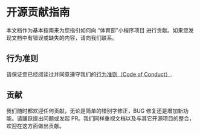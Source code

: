 # 开源贡献指南

本文档作为基本指南来为您指引如何向 “体育部”小程序项目 进行贡献。如果您发现文档中有错误或缺失的内容，请向我们联系。

## 行为准则

请保证您已经阅读过并同意遵守我们的[行为准则（Code of Conduct）](https://github.com/Ashort-zbz/WeChat/blob/main/code-of-conduct.md).

## 贡献

我们随时都欢迎任何贡献，无论是简单的错别字修正，BUG 修复还是增加新功能。请踊跃提出问题或发起 PR。我们同样重视文档以及与其它开源项目的整合，欢迎在这方面做出贡献。

